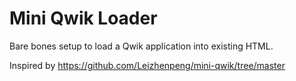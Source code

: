 # Mini Qwik Loader

Bare bones setup to load a Qwik application into existing HTML.

Inspired by https://github.com/Leizhenpeng/mini-qwik/tree/master